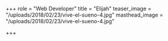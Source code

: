 +++
role = "Web Developer"
title = "Elijah"
teaser_image = "/uploads/2018/02/23/vive-el-sueno-4.jpg"
masthead_image = "/uploads/2018/02/23/vive-el-sueno-4.jpg"

+++
